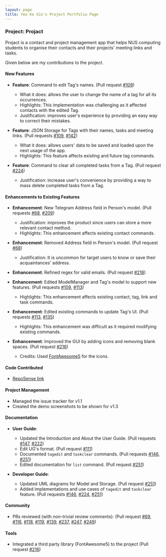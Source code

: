 ```yaml
---
layout: page
title: Yeo Ke Xin's Project Portfolio Page
---
```


### Project: Projact 
Projact is a contact and project management app that helps NUS computing students to organise their contacts and their projects' meeting links and tasks.
 
Given below are my contributions to the project.

#### New Features
* **Feature**: Command to edit Tag's names. (Pull request [\#109](https://github.com/AY2021S1-CS2103T-T17-4/tp/pull/109))
  * What it does: allows the user to change the name of a tag for all its occurrences. 
  * Highlights: This implementation was challenging as it affected contacts with the edited Tag. 
  * Justification: improves user's experience by providing an easy way to correct their mistakes.

* **Feature**: JSON Storage for Tags with their names, tasks and meeting links. (Pull requests [\#109](https://github.com/AY2021S1-CS2103T-T17-4/tp/pull/109), [\#142](https://github.com/AY2021S1-CS2103T-T17-4/tp/pull/142))
  * What it does: allows users' data to be saved and loaded upon the next usage of the app.
  * Highlights: This feature affects existing and future tag commands. 

* **Feature**: Command to clear all completed tasks from a Tag. (Pull request [\#224](https://github.com/AY2021S1-CS2103T-T17-4/tp/pull/224))
  * Justification: increase user's convenience by providing a way to mass delete completed tasks from a Tag.
  
#### Enhancements to Existing Features
* **Enhancement**: New Telegram Address field in Person's model. (Pull requests [\#68](https://github.com/AY2021S1-CS2103T-T17-4/tp/pull/68), [\#209](https://github.com/AY2021S1-CS2103T-T17-4/tp/pull/209))
  * Justification: improves the product since users can store a more relevant contact method.
  * Highlights: This enhancement affects existing contact commands.

* **Enhancement**: Removed Address field in Person's model. (Pull request [\#68](https://github.com/AY2021S1-CS2103T-T17-4/tp/pull/68))
  * Justification: It is uncommon for target users to know or save their acquaintances' address.

* **Enhancement**: Refined regex for valid emails. (Pull request [\#218](https://github.com/AY2021S1-CS2103T-T17-4/tp/pull/218))

* **Enhancement**: Edited ModelManager and Tag's model to support new features. (Pull requests [\#109](https://github.com/AY2021S1-CS2103T-T17-4/tp/pull/109), [\#113](https://github.com/AY2021S1-CS2103T-T17-4/tp/pull/113))
  * Highlights: This enhancement affects existing contact, tag, link and task commands.

* **Enhancement**: Edited existing commands to update Tag's UI. (Pull requests [\#113](https://github.com/AY2021S1-CS2103T-T17-4/tp/pull/113), [\#135](https://github.com/AY2021S1-CS2103T-T17-4/tp/pull/135))
  * Highlights: This enhancement was difficult as it required modifying existing commands.

* **Enhancement**: Improved the GUI by adding icons and removing blank spaces. (Pull request [\#216](https://github.com/AY2021S1-CS2103T-T17-4/tp/pull/216))
  * Credits: Used [FontAwesome5](https://github.com/kordamp/ikonli) for the icons.
 
#### Code Contributed
* [RepoSense link](https://nus-cs2103-ay2021s1.github.io/tp-dashboard/#breakdown=true&search=pockii)

#### Project Management
* Managed the issue tracker for v1.1
* Created the demo screenshots to be shown for v1.3

#### Documentation    
* **User Guide**:
    * Updated the Introduction and About the User Guide. (Pull requests [\#147](https://github.com/AY2021S1-CS2103T-T17-4/tp/pull/147), [\#222](https://github.com/AY2021S1-CS2103T-T17-4/tp/pull/222))
    * Edit UG's format. (Pull request [\#111](https://github.com/AY2021S1-CS2103T-T17-4/tp/pull/111))
    * Documented `tagedit` and `taskclear` commands. (Pull requests [\#146](https://github.com/AY2021S1-CS2103T-T17-4/tp/pull/146), [\#251](https://github.com/AY2021S1-CS2103T-T17-4/tp/pull/251))
    * Edited documentation for `list` command. (Pull request [\#251](https://github.com/AY2021S1-CS2103T-T17-4/tp/pull/251))
    
* **Developer Guide**:
    * Updated UML diagrams for Model and Storage. (Pull request [\#251](https://github.com/AY2021S1-CS2103T-T17-4/tp/pull/251))
    * Added implementations and use cases of `tagedit` and `taskclear` feature. (Pull requests [\#146](https://github.com/AY2021S1-CS2103T-T17-4/tp/pull/146), [\#224](https://github.com/AY2021S1-CS2103T-T17-4/tp/pull/224), [\#251](https://github.com/AY2021S1-CS2103T-T17-4/tp/pull/251))

#### Community    
* PRs reviewed (with non-trivial review comments): (Pull request [\#69](https://github.com/AY2021S1-CS2103T-T17-4/tp/pull/69), [\#116](https://github.com/AY2021S1-CS2103T-T17-4/tp/pull/116), [\#118](https://github.com/AY2021S1-CS2103T-T17-4/tp/pull/118), [\#119](https://github.com/AY2021S1-CS2103T-T17-4/tp/pull/119), [\#139](https://github.com/AY2021S1-CS2103T-T17-4/tp/pull/139), [\#237](https://github.com/AY2021S1-CS2103T-T17-4/tp/pull/237), [\#247](https://github.com/AY2021S1-CS2103T-T17-4/tp/pull/247), [\#249](https://github.com/AY2021S1-CS2103T-T17-4/tp/pull/249))

#### Tools
* Integrated a third party library (FontAwesome5) to the project (Pull request [\#216](https://github.com/AY2021S1-CS2103T-T17-4/tp/pull/216))


